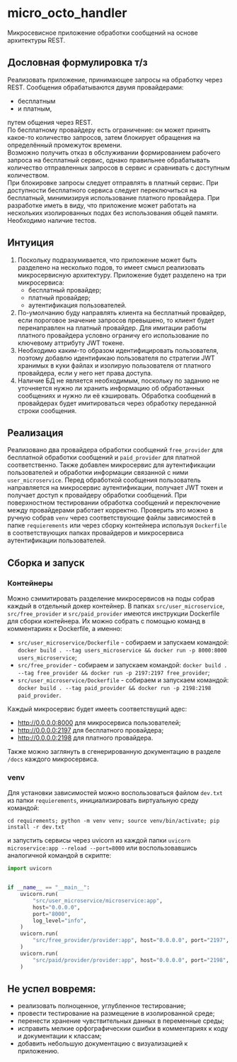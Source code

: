 # micro_octo_handler
Микросевисное приложение обработки сообщений на основе архитектуры REST.  
## Дословная формулировка т/з  
Реализовать приложение, принимающее запросы на обработку через REST.
Сообщения обрабатываются двумя провайдерами:  
 - бесплатным
 - и платным,
   
 путем общения через REST.  
По бесплатному провайдеру есть ограничение: он может принять какое-то количество запросов, затем блокирует обращения на определённый промежуток времени.  
Возможно получить отказ в обслуживании формированием рабочего запроса на бесплатный сервис, однако правильнее обрабатывать количество отправленных запросов в сервис и сравнивать с доступным количеством.  
При блокировке запросы следует отправлять в платный сервис. При доступности бесплатного сервиса следует переключиться на бесплатный, минимизируя использование платного провайдера.
При разработке иметь в виду, что приложение может работать на нескольких изолированных подах без использования общей памяти.  
Необходимо наличие тестов.

## Интуиция
1. Поскольку подразумивается, что приложение может быть разделено на несколько подов, то имеет смысл реализовать микросервисную архитектуру. Приложение будет разделено на три микросервиса: 
    - бесплатный провайдер;  
    - платный провайдер;
    - аутентификация пользователей.
2. По-умолчанию буду направлять клиента на бесплатный провайдер, если пороговое значение запросов превышено, то клиент будет перенаправлен на платный провайдер. Для имитации работы платного провайдера условно ограничу его использование по ключевому аттрибуту JWT токене.  
3. Необходимо каким-то образом идентифицировать пользователя, поэтому добавлю идентификаю пользователя по стратегии JWT хранимых в куки файлах и изолирую пользователя от платного провайдера, если у него нет права доступа.
4. Наличие БД не является необходимым, поскольку по заданию не уточняется нужно ли хранить информацию об обработанных сообщениях и нужно ли её кэшировать. Обработка сообщений в провайдерах будет имитироваться через обработку переданной строки сообщения.

## Реализация
Реализовано два провайдера обработки сообщений `free_provider` для бесплатной обработки сообщений и `paid_provider` для платной соответственно. Также добавлен микросервис для аутентификации пользователей и обработки информации связанной с ними `user_microservice`. Перед обработкой сообщения пользователь направляется на микросервис аутентификации, получает JWT токен и получает доступ к провайдеру обработки сообщений. При поверхностном тестировании обработка сообщений и переключение между провайдерами работает корректно. Проверить это можно в ручную собрав `venv` через соответствующие файлы зависимостей в папке `requierements` или через сборку контейнера используя `Dockerfile` в соответствующих папках провайдеров и микросервиса аутентификации пользователей.

## Сборка и запуск
### Контейнеры
Можно сэимитировать разделение микросервисов на поды собрав каждый в отдельный докер контейнер. В папках `src/user_microservice`, `src/free_provider` и `src/paid_provider` имеются инструкции Dockerfile для сборки контейнера. Их можно собрать с помощью команд в комментариях к Dockerfile, а именно:
- `src/user_microservice/Dockerfile` - собираем и запускаем командой: ```docker build . --tag users_microservice && docker run -p 8000:8000 users_microservice```;
- `src/free_provider` - собираем и запускаем командой: ```docker build . --tag free_provider && docker run -p 2197:2197 free_provider```;
- `src/user_microservice/Dockerfile` - собираем и запускаем командой: ```docker build . --tag paid_provider && docker run -p 2198:2198 paid_provider```.

Каждый микросервис будет имееть соответствущий адес:
- http://0.0.0.0:8000 для микросервиса пользователей;
- http://0.0.0.0:2197 для бесплатного провайдера;
- http://0.0.0.0:2198 для платного провайдера.

Также можно заглянуть в сгенерированную документацию в разделе `/docs` каждого микросервиса.

### venv
Для установки зависимостей можно воспользоваться файлом `dev.txt` из папки `requierements`, инициализировать виртуальную среду командой:
```shell
cd requirements; python -m venv venv; source venv/bin/activate; pip install -r dev.txt
```
и запустить сервисы через uvicorn из каждой папки `uvicorn microservice:app --reload --port=8000` или воспользовавшись аналогичной командой в скрипте:
```python
import uvicorn


if __name__ == "__main__":
    uvicorn.run(
        "src/user_microservice/microservice:app",
        host="0.0.0.0",
        port="8000",
        log_level="info",
    )
    uvicorn.run(
        "src/free_provider/provider:app", host="0.0.0.0", port="2197", log_level="info"
    )
    uvicorn.run(
        "src/paid/provider/provider:app", host="0.0.0.0", port="2198", log_level="info"
    )
```

## Не успел вовремя:
- реализовать полноценное, углубленное тестирование;
- провести тестирование на размещение в изолированной среде;
- перенести хранение чувствительных данных в переменные среды;
- исправить мелкие орфографическии ошибки в комментариях к коду и документации к классам;
- добавить небольшую документацию с визуализацией к приложению.
